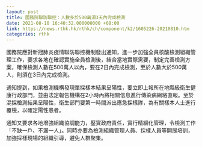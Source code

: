 ```yaml
---
layout: post
title: 國務院聯防聯控：人數多於500萬須3天內完成檢測
date: 2021-08-10 16:40:32.000000000 +08:00
link: https://news.rthk.hk/rthk/ch/component/k2/1605226-20210810.htm
categories: rthk
---
```


國務院應對新冠肺炎疫情聯防聯控機制發出通知，進一步加強全員核酸檢測組織管理工作，要求各地在確認實施全員檢測後，結合當地實際需要，制定完善檢測方案，確保檢測人數在500萬人以內，要在2日內完成檢測，至於人數大於500萬人，則須在3日內完成檢測。

通知提到，如果檢測機構發現單採樣本結果呈陽性，要立即上報所在地縣級衛生健康行政部門，並由法定報告機構在2小時內將相關信息進行傳染病網絡直報。至於混採檢測結果呈陽性，衛生部門要第一時間派出應急採樣隊，為有關樣本人士進行覆檢，以確定陽性患者。

通知又要求各地增強組織協調能力，壓實政府責任，實行精細化管理，令檢測工作「不缺一戶、不漏一人」。同時亦要為檢測組織管理人員、採樣人員等開展培訓，加強採樣現場的組織引導，避免人群聚集。
